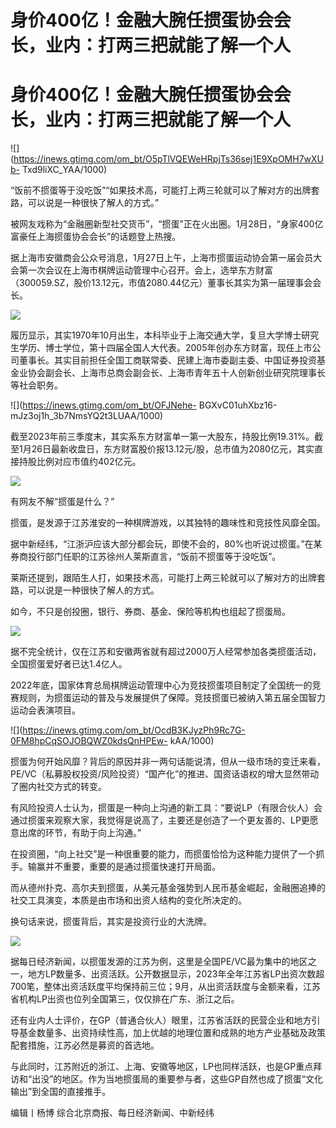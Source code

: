 # 身价400亿！金融大腕任掼蛋协会会长，业内：打两三把就能了解一个人

# 身价400亿！金融大腕任掼蛋协会会长，业内：打两三把就能了解一个人

![](https://inews.gtimg.com/om_bt/O5pTlVQEWeHRpjTs36sej1E9XpOMH7wXUb-
Txd9liXC_YAA/1000)

“饭前不掼蛋等于没吃饭”“如果技术高，可能打上两三轮就可以了解对方的出牌套路，可以说是一种很快了解人的方式。”

被网友戏称为“金融圈新型社交货币”，“掼蛋”正在火出圈。1月28日，“身家400亿富豪任上海掼蛋协会会长”的话题登上热搜。

据上海市安徽商会公众号消息，1月27日上午，上海市掼蛋运动协会第一届会员大会第一次会议在上海市棋牌运动管理中心召开。会上，选举东方财富（300059.SZ，股价13.12元，市值2080.44亿元）董事长其实为第一届理事会会长。

![](https://inews.gtimg.com/om_bt/OJju9ECmX1AxmI0GPQf44s9Hh4g0ko9UcaqBmSPZKftbgAA/1000)

履历显示，其实1970年10月出生，本科毕业于上海交通大学，复旦大学博士研究生学历、博士学位，第十四届全国人大代表。2005年创办东方财富，现任上市公司董事长。其实目前担任全国工商联常委、民建上海市委副主委、中国证券投资基金业协会副会长、上海市总商会副会长、上海市青年五十人创新创业研究院理事长等社会职务。

![](https://inews.gtimg.com/om_bt/OFJNehe-
BGXvC01uhXbz16-mJz3oj1h_3b7NmsYQ2t3LUAA/1000)

截至2023年前三季度末，其实系东方财富单一第一大股东，持股比例19.31%。截至1月26日最新收盘日，东方财富股价报13.12元/股，总市值为2080亿元，其实直接持股比例对应市值约402亿元。

![](https://inews.gtimg.com/om_bt/Ovjpl07m1LlPQFtB8lh7A9rCdpMulFTqzDd17R1Jdsa0UAA/1000)

有网友不解“掼蛋是什么？”

掼蛋，是发源于江苏淮安的一种棋牌游戏，以其独特的趣味性和竞技性风靡全国。

据中新经纬，“江浙沪应该大部分都会玩，即使不会的，80%也听说过掼蛋。”在某券商投行部门任职的江苏徐州人莱斯直言，“饭前不掼蛋等于没吃饭”。

莱斯还提到，跟陌生人打，如果技术高，可能打上两三轮就可以了解对方的出牌套路，可以说是一种很快了解人的方式。

如今，不只是创投圈，银行、券商、基金、保险等机构也组起了掼蛋局。

![](https://inews.gtimg.com/om_bt/Oqj4qgNn_WVMOxVYC5cf7CcbaT81U-NYFAr8klD73hQfIAA/1000)

据不完全统计，仅在江苏和安徽两省就有超过2000万人经常参加各类掼蛋活动，全国掼蛋爱好者已达1.4亿人。

2022年底，国家体育总局棋牌运动管理中心为竞技掼蛋项目制定了全国统一的竞赛规则，为掼蛋运动的普及与发展提供了保障。竞技掼蛋已被纳入第五届全国智力运动会表演项目。

![](https://inews.gtimg.com/om_bt/OcdB3KJyzPh9Rc7G-0FM8hpCqSOJOBQWZ0kdsQnHPEw-
kAA/1000)

掼蛋为何开始风靡？背后的原因并非一两句话能说清，但从一级市场的变迁来看，PE/VC（私募股权投资/风险投资）“国产化”的推进、国资话语权的增大显然带动了圈内社交方式的转变。

有风险投资人士认为，掼蛋是一种向上沟通的新工具：“要说LP（有限合伙人）会通过掼蛋来观察大家，我觉得是说高了，主要还是创造了一个更友善的、LP更愿意出席的环节，有助于向上沟通。”

在投资圈，“向上社交”是一种很重要的能力，而掼蛋恰恰为这种能力提供了一个抓手。输赢并不重要，重要的是通过掼蛋快速打开局面。

而从德州扑克、高尔夫到掼蛋，从美元基金强势到人民币基金崛起，金融圈追捧的社交工具演变，本质是由市场和出资人结构的变化所决定的。

换句话来说，掼蛋背后，其实是投资行业的大洗牌。

![](https://inews.gtimg.com/om_bt/O6KtowJr5CzIWBtrFYQ66YFur2qaiFXTudmEjNFHHBtsAAA/1000)

据每日经济新闻，以掼蛋发源的江苏为例，这里是全国PE/VC最为集中的地区之一，地方LP数量多、出资活跃。公开数据显示，2023年全年江苏省LP出资次数超700笔，整体出资活跃度平均保持前三位；9月，从出资活跃度与金额来看，江苏省机构LP出资也位列全国第三，仅仅排在广东、浙江之后。

还有业内人士评价，在GP（普通合伙人）眼里，江苏省活跃的民营企业和地方引导基金数量多、出资持续性高，加上优越的地理位置和成熟的地方产业基础及政策配套措施，江苏必然是募资的首选地。

与此同时，江苏附近的浙江、上海、安徽等地区，LP也同样活跃，也是GP重点拜访和“出没”的地区。作为当地掼蛋局的重要参与者，这些GP自然也成了掼蛋“文化输出”到全国的直接推手。

编辑丨杨博 综合北京商报、每日经济新闻、中新经纬

